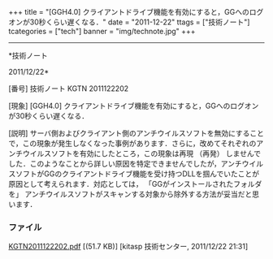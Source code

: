 ﻿+++
title = "[GGH4.0] クライアントドライブ機能を有効にすると，GGへのログオンが30秒くらい遅くなる．"
date = "2011-12-22"
ttags = ["技術ノート"]
tcategories = ["tech"]
banner = "img/technote.jpg"
+++

-----------------------------------------------------------------------------------------------------------------------------

*技術ノート

2011/12/22*


[番号]
技術ノート KGTN 2011122202

[現象]
[GGH4.0]
クライアントドライブ機能を有効にすると，GGへのログオンが30秒くらい遅くなる．

[説明]
サーバ側およびクライアント側のアンチウイルスソフトを無効にすることで，この現象が発生しなくなった事例があります．さらに，改めてそれぞれのアンチウイルスソフトを有効にしたところ，この現象は再現
（再発）
しませんでした．このようなことから詳しい原因を特定できませんでしたが，アンチウイルスソフトがGGのクライアントドライブ機能を受け持つDLLを掴んでいたことが原因として考えられます．対応としては，
「GGがインストールされたフォルダを」
アンチウイルスソフトがスキャンする対象から除外する方法が妥当だと思います．


### ファイル

 
 


[KGTN2011122202.pdf](http://techreport.kitasp.net/attachments/download/770/KGTN2011122202.pdf)
 [(51.7 KB)] [kitasp 技術センター, 2011/12/22
21:31]


 


 


